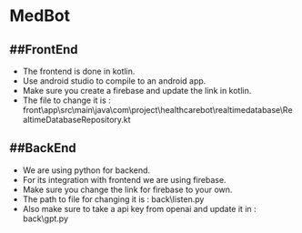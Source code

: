 # MedBot

##FrontEnd
-------------------------

- The frontend is done in kotlin.
- Use android studio to compile to an android app.
- Make sure you create a firebase and update the link in kotlin.
- The file to change it is : front\app\src\main\java\com\project\healthcarebot\realtimedatabase\RealtimeDatabaseRepository.kt

##BackEnd
--------------------------

- We are using python for backend.
- For its integration with frontend we are using firebase.
- Make sure you change the link for firebase to your own.
- The path to file for changing it is : back\listen.py
- Also make sure to take a api key from openai and update it in : back\gpt.py
